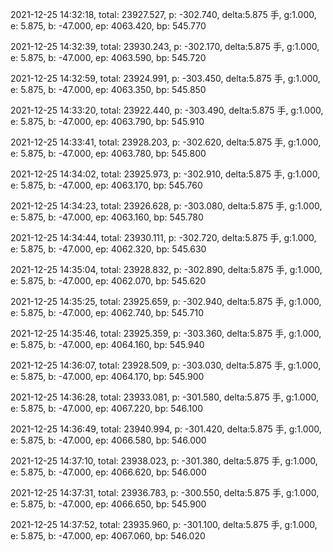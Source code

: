 2021-12-25 14:32:18, total: 23927.527, p: -302.740, delta:5.875 手, g:1.000, e: 5.875, b: -47.000, ep: 4063.420, bp: 545.770

2021-12-25 14:32:39, total: 23930.243, p: -302.170, delta:5.875 手, g:1.000, e: 5.875, b: -47.000, ep: 4063.590, bp: 545.720

2021-12-25 14:32:59, total: 23924.991, p: -303.450, delta:5.875 手, g:1.000, e: 5.875, b: -47.000, ep: 4063.350, bp: 545.850

2021-12-25 14:33:20, total: 23922.440, p: -303.490, delta:5.875 手, g:1.000, e: 5.875, b: -47.000, ep: 4063.790, bp: 545.910

2021-12-25 14:33:41, total: 23928.203, p: -302.620, delta:5.875 手, g:1.000, e: 5.875, b: -47.000, ep: 4063.780, bp: 545.800

2021-12-25 14:34:02, total: 23925.973, p: -302.910, delta:5.875 手, g:1.000, e: 5.875, b: -47.000, ep: 4063.170, bp: 545.760

2021-12-25 14:34:23, total: 23926.628, p: -303.080, delta:5.875 手, g:1.000, e: 5.875, b: -47.000, ep: 4063.160, bp: 545.780

2021-12-25 14:34:44, total: 23930.111, p: -302.720, delta:5.875 手, g:1.000, e: 5.875, b: -47.000, ep: 4062.320, bp: 545.630

2021-12-25 14:35:04, total: 23928.832, p: -302.890, delta:5.875 手, g:1.000, e: 5.875, b: -47.000, ep: 4062.070, bp: 545.620

2021-12-25 14:35:25, total: 23925.659, p: -302.940, delta:5.875 手, g:1.000, e: 5.875, b: -47.000, ep: 4062.740, bp: 545.710

2021-12-25 14:35:46, total: 23925.359, p: -303.360, delta:5.875 手, g:1.000, e: 5.875, b: -47.000, ep: 4064.160, bp: 545.940

2021-12-25 14:36:07, total: 23928.509, p: -303.030, delta:5.875 手, g:1.000, e: 5.875, b: -47.000, ep: 4064.170, bp: 545.900

2021-12-25 14:36:28, total: 23933.081, p: -301.580, delta:5.875 手, g:1.000, e: 5.875, b: -47.000, ep: 4067.220, bp: 546.100

2021-12-25 14:36:49, total: 23940.994, p: -301.420, delta:5.875 手, g:1.000, e: 5.875, b: -47.000, ep: 4066.580, bp: 546.000

2021-12-25 14:37:10, total: 23938.023, p: -301.380, delta:5.875 手, g:1.000, e: 5.875, b: -47.000, ep: 4066.620, bp: 546.000

2021-12-25 14:37:31, total: 23936.783, p: -300.550, delta:5.875 手, g:1.000, e: 5.875, b: -47.000, ep: 4066.650, bp: 545.900

2021-12-25 14:37:52, total: 23935.960, p: -301.100, delta:5.875 手, g:1.000, e: 5.875, b: -47.000, ep: 4067.060, bp: 546.020